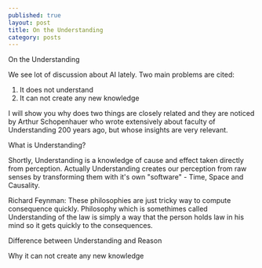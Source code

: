 ```yaml
---
published: true
layout: post
title: On the Understanding
category: posts
---
```


On the Understanding

We see lot of discussion about AI lately. Two main problems are cited: 

1. It does not understand
2. It can not create any new knowledge

I will show you why does two things are closely related and they are noticed by Arthur Schopenhauer who wrote extensively about faculty of Understanding 200 years ago, but whose insights are very relevant.

What is Understanding?

Shortly, Understanding is a knowledge of cause and effect taken directly from perception. Actually Understanding creates our perception from raw senses by transforming them with it's own "software" - Time, Space and Causality. 

Richard Feynman:
These philosophies are just tricky way to compute consequence quickly. Philosophy which is somethimes called Understanding of the law is simply a way that the person holds law in his mind so it gets quickly to the consequences.


Difference between Understanding and Reason

Why it can not create any new knowledge



